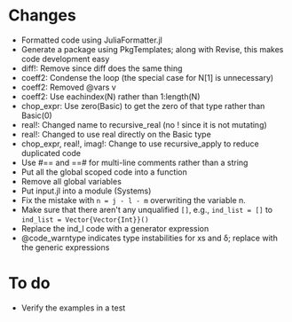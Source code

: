 # Changes

* Formatted code using JuliaFormatter.jl
* Generate a package using PkgTemplates; along with Revise, this makes code development easy
* diff!: Remove since diff does the same thing
* coeff2: Condense the loop (the special case for N[1] is unnecessary)
* coeff2: Removed @vars v
* coeff2: Use eachindex(N) rather than 1:length(N)
* chop_expr: Use zero(Basic) to get the zero of that type rather than Basic(0)
* real!: Changed name to recursive_real (no ! since it is not mutating)
* real!: Changed to use real directly on the Basic type
* chop_expr, real!, imag!: Change to use recursive_apply to reduce duplicated code
* Use #== and ==# for multi-line comments rather than a string
* Put all the global scoped code into a function
* Remove all global variables
* Put input.jl into a module (Systems)
* Fix the mistake with `n = j - l - m` overwriting the variable n.
* Make sure that there aren't any unqualified `[]`, e.g., `ind_list = []` to `ind_list = Vector{Vector{Int}}()`
* Replace the ind_l code with a generator expression
* @code_warntype indicates type instabilities for xs and δ; replace with the generic expressions



# To do

* Verify the examples in a test
